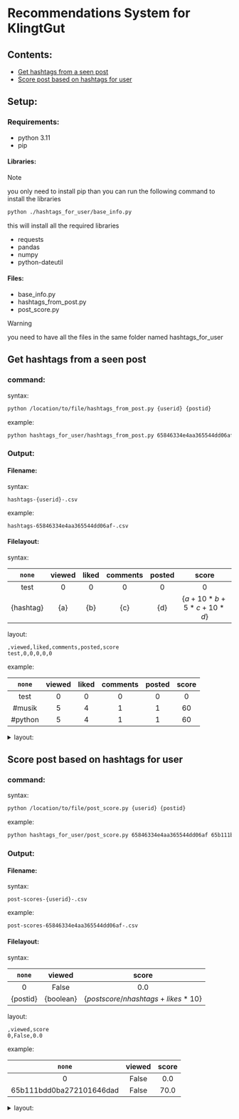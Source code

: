 # Recommendations System for KlingtGut

## Contents:
* [Get hashtags from a seen post](#get-hashtags-from-a-seen-post)
* [Score post based on hashtags for user](#score-post-based-on-hashtags-for-user)

## Setup:
### Requirements:
* python 3.11
* pip
#### Libraries:
> [!NOTE]
> you only need to install pip than you can run the following command to install the libraries
> ```bash
> python ./hashtags_for_user/base_info.py
> ```
> this will install all the required libraries
* requests
* pandas
* numpy
* python-dateutil

#### Files:
* base_info.py
* hashtags_from_post.py
* post_score.py
> [!WARNING]
> you need to have all the files in the same folder named hashtags_for_user


## Get hashtags from a seen post
### command:

syntax:

```bash
python /location/to/file/hashtags_from_post.py {userid} {postid}
```



example:

```bash
python hashtags_for_user/hashtags_from_post.py 65846334e4aa365544dd06af 65b111bdd0ba272101646dad
```


### Output:
#### Filename:
syntax:
```
hashtags-{userid}-.csv
```

example:
```
hashtags-65846334e4aa365544dd06af-.csv
```
#### Filelayout:

syntax:

|`none`|viewed|liked|comments|posted|score|
|:---:|:---:|:---:|:---:|:---:|:---:|
|test|0|0|0|0|0|
|{hashtag}|{a}|{b}|{c}|{d}|{$`a + 10 * b + 5 * c + 10 * d`$}|


layout:
```
,viewed,liked,comments,posted,score
test,0,0,0,0,0
```


example:

|`none`|viewed|liked|comments|posted|score|
|:---:|:---:|:---:|:---:|:---:|:---:|
|test|0|0|0|0|0|
|#musik|5|4|1|1|60|
|#python|5|4|1|1|60|



<details>
<summary>layout:</summary>

```
,viewed,liked,comments,posted,score
test,0,0,0,0,0
#musik,5,4,1,1,60
#python,5,4,1,1,60
```

</details>

## Score post based on hashtags for user
### command:

syntax:

```bash
python /location/to/file/post_score.py {userid} {postid}
```

example:

```bash
python hashtags_for_user/post_score.py 65846334e4aa365544dd06af 65b111bdd0ba272101646dad
```

### Output:
#### Filename:

syntax:
```
post-scores-{userid}-.csv
```

example:
```
post-scores-65846334e4aa365544dd06af-.csv
```

#### Filelayout:

syntax:

|`none`|viewed|score|
|:---:|:---:|:---:|
|0|False|0.0|
|{postid}|{boolean}|{$`postscore / nhashtags + likes * 10`$}|


layout:
```
,viewed,score
0,False,0.0
```


example:

|`none`|viewed|score|
|:---:|:---:|:---:|
|0|False|0.0|
|65b111bdd0ba272101646dad|False|70.0|



<details>
<summary>layout:</summary>

```
,viewed,score
0,False,0.0
65b111bdd0ba272101646dad,False,70.0
```

</details>
